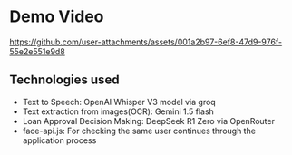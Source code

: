 # Demo Video

https://github.com/user-attachments/assets/001a2b97-6ef8-47d9-976f-55e2e551e9d8

## Technologies used

- Text to Speech: OpenAI Whisper V3 model via groq
- Text extraction from images(OCR): Gemini 1.5 flash
- Loan Approval Decision Making: DeepSeek R1 Zero via OpenRouter
- face-api.js: For checking the same user continues through the application process


